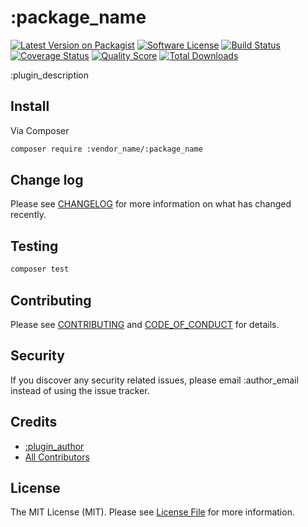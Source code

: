 # :package_name

[![Latest Version on Packagist][ico-version]][link-packagist]
[![Software License][ico-license]](LICENSE.md)
[![Build Status][ico-travis]][link-travis]
[![Coverage Status][ico-scrutinizer]][link-scrutinizer]
[![Quality Score][ico-code-quality]][link-code-quality]
[![Total Downloads][ico-downloads]][link-downloads]

:plugin_description

## Install

Via Composer

```bash
composer require :vendor_name/:package_name
```

## Change log

Please see [CHANGELOG](CHANGELOG.md) for more information on what has changed recently.

## Testing

```bash
composer test
```

## Contributing

Please see [CONTRIBUTING](CONTRIBUTING.md) and [CODE_OF_CONDUCT](CODE_OF_CONDUCT.md) for details.

## Security

If you discover any security related issues, please email :author_email instead of using the issue tracker.

## Credits

* [:plugin_author][link-author]
* [All Contributors][link-contributors]

## License

The MIT License (MIT). Please see [License File](LICENSE.md) for more information.

[ico-version]: https://img.shields.io/packagist/v/:vendor_name/:package_name.svg?style=flat-square
[ico-license]: https://img.shields.io/badge/license-MIT-brightgreen.svg?style=flat-square
[ico-travis]: https://img.shields.io/travis/:vendor_github/:package_name/master.svg?style=flat-square
[ico-scrutinizer]: https://img.shields.io/scrutinizer/coverage/g/:vendor_github/:package_name.svg?style=flat-square
[ico-code-quality]: https://img.shields.io/scrutinizer/g/:vendor_github/:package_name.svg?style=flat-square
[ico-downloads]: https://img.shields.io/packagist/dt/:vendor_name/:package_name.svg?style=flat-square
[link-packagist]: https://packagist.org/packages/:vendor_name/:package_name
[link-travis]: https://travis-ci.org/:vendor_github/:package_name
[link-scrutinizer]: https://scrutinizer-ci.com/g/:vendor_github/:package_name/code-structure
[link-code-quality]: https://scrutinizer-ci.com/g/:vendor_github/:package_name
[link-downloads]: https://packagist.org/packages/:vendor_name/:package_name
[link-author]: https://github.com/:author_username
[link-contributors]: ../../contributors
